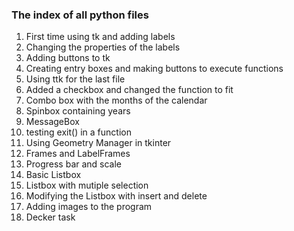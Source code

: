 ### The index of all python files
<ol>
    <li>First time using tk and adding labels</li>
    <li>Changing the properties of the labels</li>
    <li>Adding buttons to tk</li>
    <li>Creating entry boxes and making buttons to execute functions</li>
    <li>Using ttk for the last file</li>
    <li>Added a checkbox and changed the function to fit</li>
    <li>Combo box with the months of the calendar</li>
    <li>Spinbox containing years</li>
    <li>MessageBox</li>
    <li>testing exit() in a function</li>
    <li>Using Geometry Manager in tkinter</li>
    <li>Frames and LabelFrames</li>
    <li>Progress bar and scale</li>
    <li>Basic Listbox</li>
    <li>Listbox with mutiple selection</li>
    <li>Modifying the Listbox with insert and delete</li>
    <li>Adding images to the program</li>
    <li>Decker task</li>
</ol>
<!--Html tags can be used btw-->
